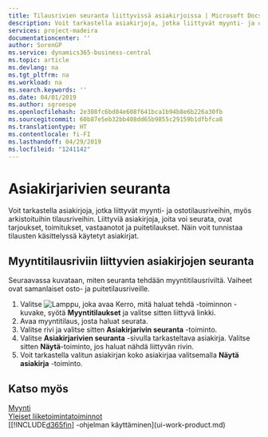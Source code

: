 ```yaml
---
title: Tilausrivien seuranta liittyvissä asiakirjoissa | Microsoft Docs
description: Voit tarkastella asiakirjoja, jotka liittyvät myynti- ja ostotilausriveihin, myös arkistoituihin tilausriveihin. Liittyviä asiakirjoja, joita voi seurata, ovat tarjoukset, toimitukset, vastaanotot ja puitetilaukset. Näin voit tunnistaa tilausten käsittelyssä käytetyt asiakirjat.
services: project-madeira
documentationcenter: ''
author: SorenGP
ms.service: dynamics365-business-central
ms.topic: article
ms.devlang: na
ms.tgt_pltfrm: na
ms.workload: na
ms.search.keywords: ''
ms.date: 04/01/2019
ms.author: sgroespe
ms.openlocfilehash: 2e308fc6bd84e608f641bca1b94b8e6b226a30fb
ms.sourcegitcommit: 60b87e5eb32bb408dd65b9855c29159b1dfbfca8
ms.translationtype: HT
ms.contentlocale: fi-FI
ms.lasthandoff: 04/29/2019
ms.locfileid: "1241142"
---
```

# <a name="track-document-lines"></a>Asiakirjarivien seuranta
Voit tarkastella asiakirjoja, jotka liittyvät myynti- ja ostotilausriveihin, myös arkistoituihin tilausriveihin. Liittyviä asiakirjoja, joita voi seurata, ovat tarjoukset, toimitukset, vastaanotot ja puitetilaukset. Näin voit tunnistaa tilausten käsittelyssä käytetyt asiakirjat.  

## <a name="to-track-documents-related-to-a-sales-order-line"></a>Myyntitilausriviin liittyvien asiakirjojen seuranta
Seuraavassa kuvataan, miten seuranta tehdään myyntitilausriviltä. Vaiheet ovat samanlaiset osto- ja puitetilausriveille.

1.  Valitse ![Lamppu, joka avaa Kerro, mitä haluat tehdä -toiminnon](media/ui-search/search_small.png "Kerro, mitä haluat tehdä") -kuvake, syötä **Myyntitilaukset** ja valitse sitten liittyvä linkki.  
2.  Avaa myyntitilaus, josta haluat seurata.  
3.  Valitse rivi ja valitse sitten **Asiakirjarivin seuranta** -toiminto.
4. Valitse **Asiakirjarivien seuranta** -sivulla tarkasteltava asiakirja. Valitse sitten **Näytä**-toiminto, jos haluat nähdä liittyvän rivin.
5. Voit tarkastella valitun asiakirjan koko asiakirjaa valitsemalla **Näytä asiakirja** -toiminto.

## <a name="see-also"></a>Katso myös
[Myynti](sales-manage-sales.md)  
[Yleiset liiketoimintatoiminnot](ui-across-business-areas.md)  
[[!INCLUDE[d365fin](includes/d365fin_md.md)] -ohjelman käyttäminen](ui-work-product.md)
